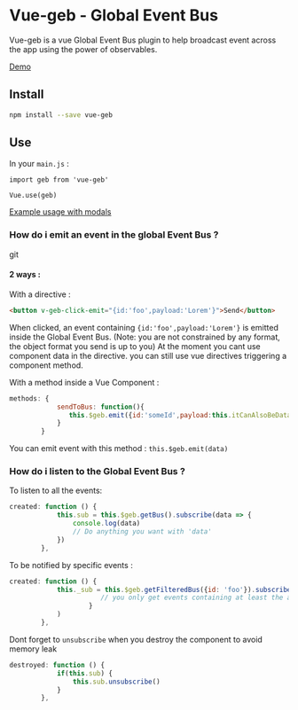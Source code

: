 # Vue-geb - Global Event Bus

Vue-geb is a vue Global Event Bus plugin to help broadcast event across the app using the power of observables.

[Demo](https://vouill.github.io/vue-geb/)

## Install

```bash
npm install --save vue-geb
```
## Use

In your `main.js` : 
```
import geb from 'vue-geb'

Vue.use(geb)
```

 [Example usage with modals](https://vouill.github.io/vouillKit/#modals)
### How do i emit an event in the global Event Bus ?
git
#### 2 ways :
With a  directive :

```html
<button v-geb-click-emit="{id:'foo',payload:'Lorem'}">Send</button>
```
When clicked, an event containing `{id:'foo',payload:'Lorem'}` is emitted inside the Global Event Bus. (Note: you are not constrained by any format, the object format you send is up to you)
At the moment you cant use component data in the directive. you can still use vue directives triggering a component method.

With a method inside a Vue Component : 

```javascript
methods: {
            sendToBus: function(){
               this.$geb.emit({id:'someId',payload:this.itCanAlsoBeData})
            }
        }
```

You can emit event with this method : `this.$geb.emit(data)`

### How do i listen to the Global Event Bus ?

To listen to all the events:

```javascript
created: function () {
            this.sub = this.$geb.getBus().subscribe(data => {
                console.log(data)
                // Do anything you want with 'data'
            })
        },
```

To be notified by specific events : 

```javascript
created: function () {
            this._sub = this.$geb.getFilteredBus({id: 'foo'}).subscribe(data => {
                       // you only get events containing at least the attribute id equal to 'foo'
                    }
            )
        },
```


Dont forget to `unsubscribe` when you destroy the component to avoid memory leak

```javascript
destroyed: function () {
            if(this.sub) {
                this.sub.unsubscribe()
            }
        },
```

